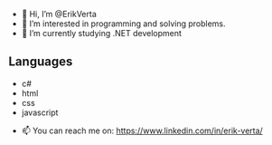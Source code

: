- 👋 Hi, I’m @ErikVerta
- 👀 I’m interested in programming and solving problems.
- 🌱 I’m currently studying .NET development
## Languages
* c#
* html
* css
* javascript
- 📫 You can reach me on: https://www.linkedin.com/in/erik-verta/

<!---
ErikVerta/ErikVerta is a ✨ special ✨ repository because its `README.md` (this file) appears on your GitHub profile.
You can click the Preview link to take a look at your changes.
--->
